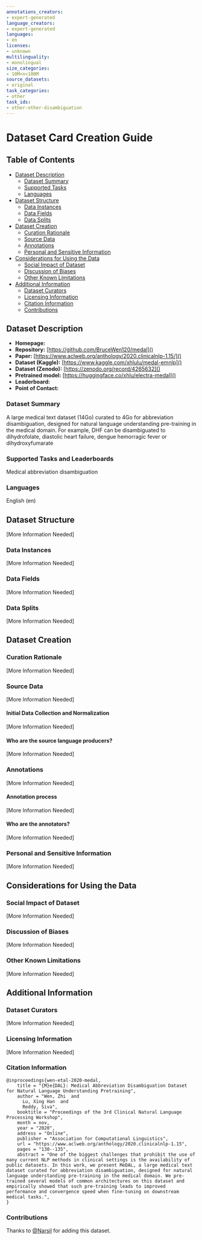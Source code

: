 ```yaml
---
annotations_creators:
- expert-generated
language_creators:
- expert-generated
languages:
- en
licenses:
- unknown
multilinguality:
- monolingual
size_categories:
- 10M<n<100M
source_datasets:
- original
task_categories:
- other
task_ids:
- other-other-disambiguation
---
```

# Dataset Card Creation Guide

## Table of Contents
- [Dataset Description](#dataset-description)
  - [Dataset Summary](#dataset-summary)
  - [Supported Tasks](#supported-tasks-and-leaderboards)
  - [Languages](#languages)
- [Dataset Structure](#dataset-structure)
  - [Data Instances](#data-instances)
  - [Data Fields](#data-instances)
  - [Data Splits](#data-instances)
- [Dataset Creation](#dataset-creation)
  - [Curation Rationale](#curation-rationale)
  - [Source Data](#source-data)
  - [Annotations](#annotations)
  - [Personal and Sensitive Information](#personal-and-sensitive-information)
- [Considerations for Using the Data](#considerations-for-using-the-data)
  - [Social Impact of Dataset](#social-impact-of-dataset)
  - [Discussion of Biases](#discussion-of-biases)
  - [Other Known Limitations](#other-known-limitations)
- [Additional Information](#additional-information)
  - [Dataset Curators](#dataset-curators)
  - [Licensing Information](#licensing-information)
  - [Citation Information](#citation-information)
  - [Contributions](#contributions)

## Dataset Description

- **Homepage:** []()
- **Repository:** [https://github.com/BruceWen120/medal]()
- **Paper:** [https://www.aclweb.org/anthology/2020.clinicalnlp-1.15/]()
- **Dataset (Kaggle):** [https://www.kaggle.com/xhlulu/medal-emnlp]()
- **Dataset (Zenodo):** [https://zenodo.org/record/4265632]()
- **Pretrained model:** [https://huggingface.co/xhlu/electra-medal]()
- **Leaderboard:** []()
- **Point of Contact:** []()

### Dataset Summary

A large medical text dataset (14Go) curated to 4Go for abbreviation disambiguation, designed for natural language understanding pre-training in the medical domain. For example, DHF can be disambiguated to dihydrofolate, diastolic heart failure, dengue hemorragic fever or dihydroxyfumarate

### Supported Tasks and Leaderboards

Medical abbreviation disambiguation

### Languages

English (en)

## Dataset Structure

[More Information Needed]

### Data Instances

[More Information Needed]

### Data Fields

[More Information Needed]

### Data Splits

[More Information Needed]

## Dataset Creation


### Curation Rationale

[More Information Needed]

### Source Data

[More Information Needed]

#### Initial Data Collection and Normalization

[More Information Needed]

#### Who are the source language producers?

[More Information Needed]

### Annotations

[More Information Needed]

#### Annotation process

[More Information Needed]

#### Who are the annotators?

[More Information Needed]

### Personal and Sensitive Information

[More Information Needed]

## Considerations for Using the Data

### Social Impact of Dataset

[More Information Needed]

### Discussion of Biases

[More Information Needed]

### Other Known Limitations

[More Information Needed]

## Additional Information

### Dataset Curators

[More Information Needed]

### Licensing Information

[More Information Needed]

### Citation Information

```
@inproceedings{wen-etal-2020-medal,
    title = "{M}e{DAL}: Medical Abbreviation Disambiguation Dataset for Natural Language Understanding Pretraining",
    author = "Wen, Zhi  and
      Lu, Xing Han  and
      Reddy, Siva",
    booktitle = "Proceedings of the 3rd Clinical Natural Language Processing Workshop",
    month = nov,
    year = "2020",
    address = "Online",
    publisher = "Association for Computational Linguistics",
    url = "https://www.aclweb.org/anthology/2020.clinicalnlp-1.15",
    pages = "130--135",
    abstract = "One of the biggest challenges that prohibit the use of many current NLP methods in clinical settings is the availability of public datasets. In this work, we present MeDAL, a large medical text dataset curated for abbreviation disambiguation, designed for natural language understanding pre-training in the medical domain. We pre-trained several models of common architectures on this dataset and empirically showed that such pre-training leads to improved performance and convergence speed when fine-tuning on downstream medical tasks.",
}
```

### Contributions

Thanks to [@Narsil](https://github.com/Narsil) for adding this dataset.
